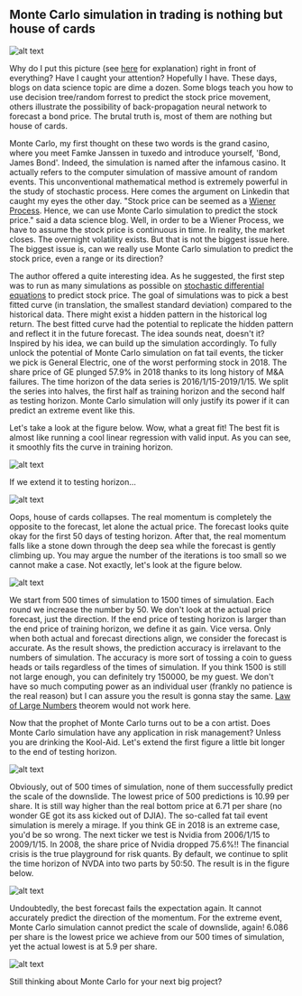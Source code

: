 ## Monte Carlo simulation in trading is nothing but house of cards

![alt text](https://raw.githubusercontent.com/je-suis-tm/quant-trading/master/Monte%20Carlo%20project/preview/xkcd_curve_fitting.png)

Why do I put this picture (see <a href=https://www.explainxkcd.com/wiki/index.php/2048:_Curve-Fitting>here</a> for explanation) right in front of everything? Have I caught your attention? Hopefully I have. These days, blogs on data science topic are dime a dozen. Some blogs teach you how to use decision tree/random forrest to predict the stock price movement, others illustrate the possibility of back-propagation neural network to forecast a bond price. The brutal truth is, most of them are nothing but house of cards.

Monte Carlo, my first thought on these two words is the grand casino, where you meet Famke Janssen in tuxedo and introduce yourself, 'Bond, James Bond'. Indeed, the simulation is named after the infamous casino. It actually refers to the computer simulation of massive amount of random events. This unconventional mathematical method is extremely powerful in the study of stochastic process. Here comes the argument on Linkedin that caught my eyes the other day. "Stock price can be seemed as a <a href=https://en.wikipedia.org/wiki/Wiener_process>Wiener Process</a>. Hence, we can use Monte Carlo simulation to predict the stock price." said a data science blog. Well, in order to be a Wiener Process, we have to assume the stock price is continuous in time. In reality, the market closes. The overnight volatility exists. But that is not the biggest issue here. The biggest issue is, can we really use Monte Carlo simulation to predict the stock price, even a range or its direction?

The author offered a quite interesting idea. As he suggested, the first step was to run as many simulations as possible on <a href=https://en.wikipedia.org/wiki/Stochastic_differential_equation#Use_in_probability_and_mathematical_finance>stochastic differential equations</a> to predict stock price. The goal of simulations was to pick a best fitted curve (in translation, the smallest standard deviation) compared to the historical data. There might exist a hidden pattern in the historical log return. The best fitted curve had the potential to replicate the hidden pattern and reflect it in the future forecast. The idea sounds neat, doesn't it? Inspired by his idea, we can build up the simulation accordingly. To fully unlock the potential of Monte Carlo simulation on fat tail events, the ticker we pick is General Electric, one of the worst performing stock in 2018. The share price of GE plunged 57.9% in 2018 thanks to its long history of M&A failures. The time horizon of the data series is 2016/1/15-2019/1/15. We split the series into halves, the first half as training horizon and the second half as testing horizon. Monte Carlo simulation will only justify its power if it can predict an extreme event like this.

Let's take a look at the figure below. Wow, what a great fit! The best fit is almost like running a cool linear regression with valid input. As you can see, it smoothly fits the curve in training horizon.

![alt text](https://raw.githubusercontent.com/je-suis-tmj/quant-trading/master/Monte%20Carlo%20project/preview/ge%20simulation.png)

If we extend it to testing horizon...

![alt text](https://raw.githubusercontent.com/je-suis-tm/quant-trading/master/Monte%20Carlo%20project/preview/ge%20versus.png)

Oops, house of cards collapses. The real momentum is completely the opposite to the forecast, let alone the actual price. The forecast looks quite okay for the first 50 days of testing horizon. After that, the real momentum falls like a stone down through the deep sea while the forecast is gently climbing up. You may argue the number of the iterations is too small so we cannot make a case. Not exactly, let's look at the figure below.

![alt text](https://raw.githubusercontent.com/je-suis-tm/quant-trading/master/Monte%20Carlo%20project/preview/ge%20accuracy.png)

We start from 500 times of simulation to 1500 times of simulation. Each round we increase the number by 50. We don't look at the actual price forecast, just the direction. If the end price of testing horizon is larger than the end price of training horizon, we define it as gain. Vice versa. Only when both actual and forecast directions align, we consider the forecast is accurate. As the result shows, the prediction accuracy is irrelavant to the numbers of simulation. The accuracy is more sort of tossing a coin to guess heads or tails regardless of the times of simulation. If you think 1500 is still not large enough, you can definitely try 150000, be my guest. We don't have so much computing power as an individual user (frankly no patience is the real reason) but I can assure you the result is gonna stay the same. <a href=https://en.wikipedia.org/wiki/Law_of_large_numbers>Law of Large Numbers</a> theorem would not work here.

Now that the prophet of Monte Carlo turns out to be a con artist. Does Monte Carlo simulation have any application in risk management? Unless you are drinking the Kool-Aid. Let's extend the first figure a little bit longer to the end of testing horizon.

![alt text](https://raw.githubusercontent.com/je-suis-tm/quant-trading/master/Monte%20Carlo%20project/preview/ge%20simulation2.png)

Obviously, out of 500 times of simulation, none of them successfully predict the scale of the downslide. The lowest price of 500 predictions is 10.99 per share. It is still way higher than the real bottom price at 6.71 per share (no wonder GE got its ass kicked out of DJIA). The so-called fat tail event simulation is merely a mirage. If you think GE in 2018 is an extreme case, you'd be so wrong. The next ticker we test is Nvidia from 2006/1/15 to 2009/1/15. In 2008, the share price of Nvidia dropped 75.6%!! The financial crisis is the true playground for risk quants. By default, we continue to split the time horizon of NVDA into two parts by 50:50. The result is in the figure below.

![alt text](https://raw.githubusercontent.com/je-suis-tm/quant-trading/master/Monte%20Carlo%20project/preview/nvda%20versus.png)

Undoubtedly, the best forecast fails the expectation again. It cannot accurately predict the direction of the momentum. For the extreme event, Monte Carlo simulation cannot predict the scale of downslide, again! 6.086 per share is the lowest price we achieve from our 500 times of simulation, yet the actual lowest is at 5.9 per share.

![alt text](https://raw.githubusercontent.com/je-suis-tm/quant-trading/master/Monte%20Carlo%20project/preview/nvda%20simulation.png)

Still thinking about Monte Carlo for your next big project?

